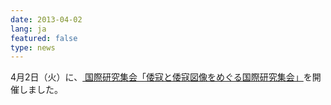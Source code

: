 ```yaml
---
date: 2013-04-02
lang: ja
featured: false
type: news
---
```

4月2日（火）に、<a href="/news/2013/20130402kokusai.pdf" target="_blank"> 国際研究集会「倭寇と倭寇図像をめぐる国際研究集会」</a>を開催しました。
